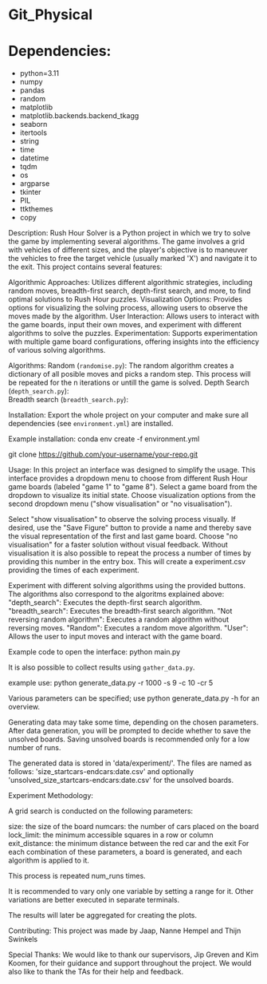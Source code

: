 # Git_Physical

# Dependencies:
  - python=3.11
  - numpy
  - pandas
  - random
  - matplotlib
  - matplotlib.backends.backend_tkagg
  - seaborn
  - itertools
  - string
  - time
  - datetime
  - tqdm
  - os
  - argparse
  - tkinter
  - PIL
  - ttkthemes
  - copy


Description:
Rush Hour Solver is a Python project in which we try to solve the game by implementing several algorithms. The game involves a grid with vehicles of different sizes, and the player's objective is to maneuver the vehicles to free the target vehicle (usually marked 'X') and navigate it to the exit. This project contains several features:

Algorithmic Approaches:                 Utilizes different algorithmic strategies, including random moves, breadth-first search, depth-first    search, and more, to find optimal solutions to Rush Hour puzzles.
Visualization Options:                  Provides options for visualizing the solving process, allowing users to observe the moves made by the algorithm.
User Interaction:                       Allows users to interact with the game boards, input their own moves, and experiment with different algorithms to solve the puzzles.
Experimentation:                        Supports experimentation with multiple game board configurations, offering insights into the efficiency of various solving algorithms.

Algorithms:
Random (`randomise.py`):                The random algorithm creates a dictionary of all posible moves and picks a random step. This process will be repeated for the n iterations or untill the game is   solved.
Depth Search (`depth_search.py`):   
Breadth search (`breadth_search.py`):   

Installation:
Export the whole project on your computer and make sure all dependencies (see `environment.yml`) are installed.

Example installation:
conda env create -f environment.yml

git clone https://github.com/your-username/your-repo.git


Usage:
In this project an interface was designed to simplify the usage. This interface provides a dropdown menu to choose from different Rush Hour game boards (labeled "game 1" to "game 8"). Select a game board from the dropdown to visualize its initial state. Choose visualization options from the second dropdown menu ("show visualisation" or "no visualisation"). 

Select "show visualisation" to observe the solving process visually. If desired, use the "Save Figure" button to provide a name and thereby save the visual representation of the first and last game board.
Choose "no visualisation" for a faster solution without visual feedback. Without visualisation it is also possible to repeat the process a number of times by providing this number in the entry box. This will create a experiment.csv providing the times of each experiment.

Experiment with different solving algorithms using the provided buttons. The algorithms also correspond to the algoritms explained above:
"depth_search":                         Executes the depth-first search algorithm.
"breadth_search":                       Executes the breadth-first search algorithm.
"Not reversing random algorithm":       Executes a random algorithm without reversing moves.
"Random":                               Executes a random move algorithm.
"User":                                 Allows the user to input moves and interact with the game board.

Example code to open the interface:
python main.py

It is also possible to collect results using `gather_data.py`.

example use:
python generate_data.py -r 1000 -s 9 -c 10 -cr 5

Various parameters can be specified; use python generate_data.py -h for an overview.

Generating data may take some time, depending on the chosen parameters.
After data generation, you will be prompted to decide whether to save the unsolved boards.
Saving unsolved boards is recommended only for a low number of runs.

The generated data is stored in 'data/experiment/'. The files are named as follows:
'size_startcars-endcars:date.csv' and optionally 'unsolved_size_startcars-endcars:date.csv' for the unsolved boards.

Experiment Methodology:

A grid search is conducted on the following parameters:

size: the size of the board
numcars: the number of cars placed on the board
lock_limit: the minimum accessible squares in a row or column
exit_distance: the minimum distance between the red car and the exit
For each combination of these parameters, a board is generated, and each algorithm is applied to it.

This process is repeated num_runs times.

It is recommended to vary only one variable by setting a range for it.
Other variations are better executed in separate terminals.

The results will later be aggregated for creating the plots.

Contributing:
This project was made by Jaap, Nanne Hempel and Thijn Swinkels


Special Thanks:
We would like to thank our supervisors, Jip Greven and Kim Koomen, for their guidance and support throughout the project. We would also like to thank the TAs for their help and feedback.